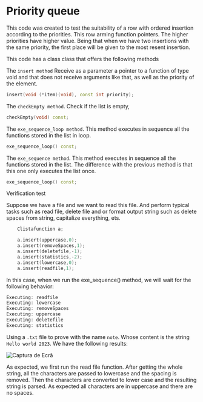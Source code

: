 # Priority queue

This code was created to test the suitability of a row with ordered insertion according to the priorities. This row arming function pointers. The higher priorities have higher value. Being that when we have two insertions with the same priority, the first place will be given to the most resent insertion.

This code has a class class that offers the following methods

The ``insert method`` Receive as a parameter a pointer to a function of type void and that does not receive arguments like that, as well as the priority of the element.
```cpp
insert(void (*item)(void), const int priority);
```

The ``checkEmpty method``. Check if the list is empty,
```cpp
checkEmpty(void) const;
```

The ``exe_sequence_loop method``. This method executes in sequence all the functions stored in the list in loop.
```cpp
exe_sequence_loop() const;
```

The ``exe_sequence method``. This method executes in sequence all the functions stored in the list. The difference with the previous method is that this one only executes the list once.
```cpp
exe_sequence_loop() const;
```

Verification test

Suppose we have a file and we want to read this file. And perform typical tasks such as read file, delete file and or format output string such as delete spaces from string, capitalize everything, ets.
```c
    Clistafunction a;

    a.insert(uppercase,0);
    a.insert(removeSpaces,1);
    a.insert(deletefile,-1);
    a.insert(statistics,-2);
    a.insert(lowercase,0);
    a.insert(readfile,1);
```

In this case, when we run the exe_sequence() method, we will wait for the following behavior:

```cpp
Executing: readfile
Executing: lowercase
Executing: removeSpaces
Executing: uppercase
Executing: deletefile
Executing: statistics
```

Using a ``.txt`` file to prove with the name ``note``. Whose content is the string ``Hello world 2023``. We have the following results:

![Captura de Ecrã](https://github.com/AguilaDavid/priority_queue/assets/125582704/2106a7fe-6fa7-43db-946e-a4812239a439)

As expected, we first run the read file function. After getting the whole string, all the characters are passed to lowercase and the spacing is removed. Then the characters are converted to lower case and the resulting string is parsed. As expected all characters are in uppercase and there are no spaces.
